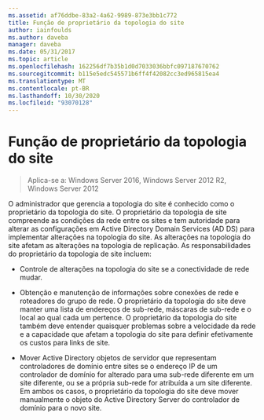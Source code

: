 ```yaml
---
ms.assetid: af76ddbe-83a2-4a62-9989-873e3bb1c772
title: Função de proprietário da topologia do site
author: iainfoulds
ms.author: daveba
manager: daveba
ms.date: 05/31/2017
ms.topic: article
ms.openlocfilehash: 162256df7b35b1d0d7033036bbfc097187670762
ms.sourcegitcommit: b115e5edc545571b6ff4f42082cc3ed965815ea4
ms.translationtype: MT
ms.contentlocale: pt-BR
ms.lasthandoff: 10/30/2020
ms.locfileid: "93070128"
---
```

# <a name="site-topology-owner-role"></a>Função de proprietário da topologia do site

>Aplica-se a: Windows Server 2016, Windows Server 2012 R2, Windows Server 2012

O administrador que gerencia a topologia do site é conhecido como o proprietário da topologia do site. O proprietário da topologia de site compreende as condições da rede entre os sites e tem autoridade para alterar as configurações em Active Directory Domain Services (AD DS) para implementar alterações na topologia do site. As alterações na topologia do site afetam as alterações na topologia de replicação. As responsabilidades do proprietário da topologia de site incluem:

-   Controle de alterações na topologia do site se a conectividade de rede mudar.

-   Obtenção e manutenção de informações sobre conexões de rede e roteadores do grupo de rede. O proprietário da topologia do site deve manter uma lista de endereços de sub-rede, máscaras de sub-rede e o local ao qual cada um pertence. O proprietário da topologia do site também deve entender quaisquer problemas sobre a velocidade da rede e a capacidade que afetam a topologia do site para definir efetivamente os custos para links de site.

-   Mover Active Directory objetos de servidor que representam controladores de domínio entre sites se o endereço IP de um controlador de domínio for alterado para uma sub-rede diferente em um site diferente, ou se a própria sub-rede for atribuída a um site diferente. Em ambos os casos, o proprietário da topologia do site deve mover manualmente o objeto do Active Directory Server do controlador de domínio para o novo site.



